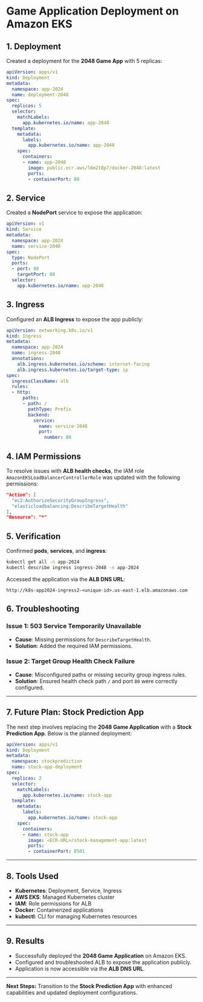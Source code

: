 # Game Application Deployment on Amazon EKS

## 1. **Deployment**
Created a deployment for the **2048 Game App** with 5 replicas:

```yaml
apiVersion: apps/v1
kind: Deployment
metadata:
  namespace: app-2024
  name: deployment-2048
spec:
  replicas: 5
  selector:
    matchLabels:
      app.kubernetes.io/name: app-2048
  template:
    metadata:
      labels:
        app.kubernetes.io/name: app-2048
    spec:
      containers:
      - name: app-2048
        image: public.ecr.aws/l6m2t8p7/docker-2048:latest
        ports:
        - containerPort: 80
```

## 2. **Service**
Created a **NodePort** service to expose the application:

```yaml
apiVersion: v1
kind: Service
metadata:
  namespace: app-2024
  name: service-2048
spec:
  type: NodePort
  ports:
  - port: 80
    targetPort: 80
  selector:
    app.kubernetes.io/name: app-2048
```

## 3. **Ingress**
Configured an **ALB Ingress** to expose the app publicly:

```yaml
apiVersion: networking.k8s.io/v1
kind: Ingress
metadata:
  namespace: app-2024
  name: ingress-2048
  annotations:
    alb.ingress.kubernetes.io/scheme: internet-facing
    alb.ingress.kubernetes.io/target-type: ip
spec:
  ingressClassName: alb
  rules:
  - http:
      paths:
      - path: /
        pathType: Prefix
        backend:
          service:
            name: service-2048
            port:
              number: 80
```

## 4. **IAM Permissions**
To resolve issues with **ALB health checks**, the IAM role `AmazonEKSLoadBalancerControllerRole` was updated with the following permissions:

```json
"Action": [
  "ec2:AuthorizeSecurityGroupIngress",
  "elasticloadbalancing:DescribeTargetHealth"
],
"Resource": "*"
```

## 5. **Verification**

Confirmed **pods**, **services**, and **ingress**:

```bash
kubectl get all -n app-2024
kubectl describe ingress ingress-2048 -n app-2024
```

Accessed the application via the **ALB DNS URL**:

```
http://k8s-app2024-ingress2-<unique-id>.us-east-1.elb.amazonaws.com
```

## 6. **Troubleshooting**

### **Issue 1: 503 Service Temporarily Unavailable**
- **Cause**: Missing permissions for `DescribeTargetHealth`.
- **Solution**: Added the required IAM permissions.

### **Issue 2: Target Group Health Check Failure**
- **Cause**: Misconfigured paths or missing security group ingress rules.
- **Solution**: Ensured health check path `/` and port `80` were correctly configured.

---

## 7. **Future Plan: Stock Prediction App**

The next step involves replacing the **2048 Game Application** with a **Stock Prediction App**. Below is the planned deployment:

```yaml
apiVersion: apps/v1
kind: Deployment
metadata:
  namespace: stockprediction
  name: stock-app-deployment
spec:
  replicas: 2
  selector:
    matchLabels:
      app.kubernetes.io/name: stock-app
  template:
    metadata:
      labels:
        app.kubernetes.io/name: stock-app
    spec:
      containers:
      - name: stock-app
        image: <ECR-URL>/stock-management-app:latest
        ports:
        - containerPort: 8501
```

---

## 8. **Tools Used**
- **Kubernetes**: Deployment, Service, Ingress
- **AWS EKS**: Managed Kubernetes cluster
- **IAM**: Role permissions for ALB
- **Docker**: Containerized applications
- **kubectl**: CLI for managing Kubernetes resources

---

## 9. **Results**
- Successfully deployed the **2048 Game Application** on Amazon EKS.
- Configured and troubleshooted ALB to expose the application publicly.
- Application is now accessible via the **ALB DNS URL**.

---

**Next Steps:** Transition to the **Stock Prediction App** with enhanced capabilities and updated deployment configurations.
